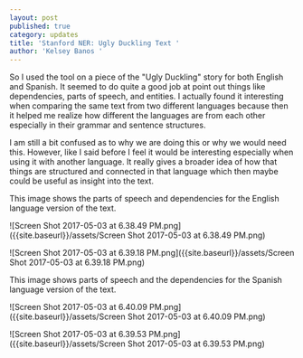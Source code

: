 ```yaml
---
layout: post
published: true
category: updates
title: 'Stanford NER: Ugly Duckling Text '
author: 'Kelsey Banos '
---
```



So I used the tool on a piece of the "Ugly Duckling" story for both English and Spanish. It seemed to do quite a good job at point out things like dependencies, parts of speech, and entities. I actually found it interesting when comparing the same text from two different languages because then it helped me realize how different the languages are from each other especially in their grammar and sentence structures. 

I am still a bit confused as to why we are doing this or why we would need this. However, like I said before I feel it would be interesting especially when using it with another language. It really gives a broader idea of how that things are structured and connected in that language which then maybe could be useful as insight into the text. 

This image shows the parts of speech and dependencies for the English language version of the text.

![Screen Shot 2017-05-03 at 6.38.49 PM.png]({{site.baseurl}}/assets/Screen Shot 2017-05-03 at 6.38.49 PM.png)

![Screen Shot 2017-05-03 at 6.39.18 PM.png]({{site.baseurl}}/assets/Screen Shot 2017-05-03 at 6.39.18 PM.png)


This image shows parts of speech and the dependencies for the Spanish language version of the text. 

![Screen Shot 2017-05-03 at 6.40.09 PM.png]({{site.baseurl}}/assets/Screen Shot 2017-05-03 at 6.40.09 PM.png)

![Screen Shot 2017-05-03 at 6.39.53 PM.png]({{site.baseurl}}/assets/Screen Shot 2017-05-03 at 6.39.53 PM.png)
